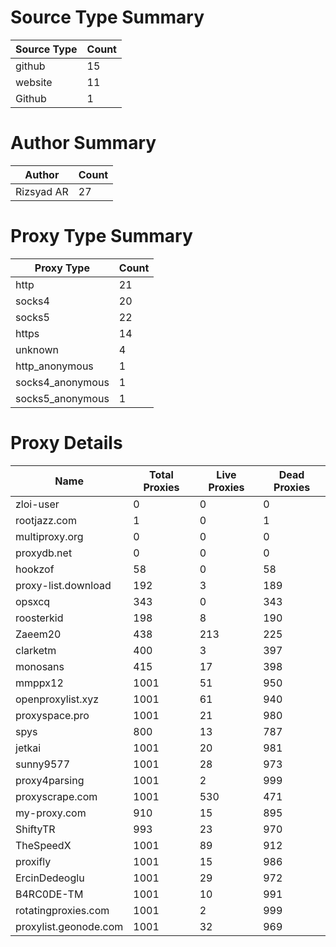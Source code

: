 # Source Type Summary

| Source Type | Count |
|-------------|-------|
| github | 15 |
| website | 11 |
| Github | 1 |


# Author Summary

| Author | Count |
|--------|-------|
| Rizsyad AR | 27 |


# Proxy Type Summary

| Proxy Type | Count |
|------------|-------|
| http | 21 |
| socks4 | 20 |
| socks5 | 22 |
| https | 14 |
| unknown | 4 |
| http_anonymous | 1 |
| socks4_anonymous | 1 |
| socks5_anonymous | 1 |


# Proxy Details

| Name | Total Proxies | Live Proxies | Dead Proxies |
|------|---------------|--------------|---------------|
| zloi-user | 0 | 0 | 0 |
| rootjazz.com | 1 | 0 | 1 |
| multiproxy.org | 0 | 0 | 0 |
| proxydb.net | 0 | 0 | 0 |
| hookzof | 58 | 0 | 58 |
| proxy-list.download | 192 | 3 | 189 |
| opsxcq | 343 | 0 | 343 |
| roosterkid | 198 | 8 | 190 |
| Zaeem20 | 438 | 213 | 225 |
| clarketm | 400 | 3 | 397 |
| monosans | 415 | 17 | 398 |
| mmppx12 | 1001 | 51 | 950 |
| openproxylist.xyz | 1001 | 61 | 940 |
| proxyspace.pro | 1001 | 21 | 980 |
| spys | 800 | 13 | 787 |
| jetkai | 1001 | 20 | 981 |
| sunny9577 | 1001 | 28 | 973 |
| proxy4parsing | 1001 | 2 | 999 |
| proxyscrape.com | 1001 | 530 | 471 |
| my-proxy.com | 910 | 15 | 895 |
| ShiftyTR | 993 | 23 | 970 |
| TheSpeedX | 1001 | 89 | 912 |
| proxifly | 1001 | 15 | 986 |
| ErcinDedeoglu | 1001 | 29 | 972 |
| B4RC0DE-TM | 1001 | 10 | 991 |
| rotatingproxies.com | 1001 | 2 | 999 |
| proxylist.geonode.com | 1001 | 32 | 969 |
